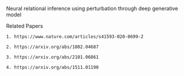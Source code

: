 Neural relational inference using perturbation through deep generative model

Related Papers  

    1. https://www.nature.com/articles/s41593-020-0699-2  
    
    2. https://arxiv.org/abs/1802.04687  
    
    3. https://arxiv.org/abs/2101.06861  
    
    4. https://arxiv.org/abs/1511.01190  
           
